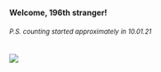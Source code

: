 #### Welcome, 196th stranger!

###### <sup>P.S. counting started approximately in 10.01.21</sup>

<img src="https://kraftwerk28.pp.ua/vcnt.png"></img>

